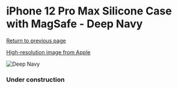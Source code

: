 # iPhone 12 Pro Max Silicone Case with MagSafe - Deep Navy

[Return to previous page](/iphone_12)

[High-resolution image from Apple](https://store.storeimages.cdn-apple.com/8756/as-images.apple.com/is/MHLD3?wid=4500&hei=4500&fmt=png)

<div style="width: 384px"><img src="/everysource/MHLD3.png" alt="Deep Navy"></div>

### Under construction
